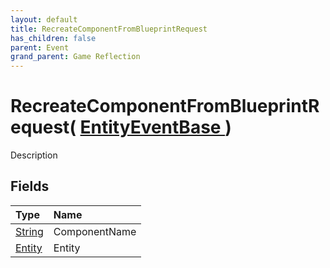 ```yaml
---
layout: default
title: RecreateComponentFromBlueprintRequest
has_children: false
parent: Event
grand_parent: Game Reflection
---
```

# RecreateComponentFromBlueprintRequest( [ EntityEventBase ](/docs/game-reflection/events/entity_event_base) )
Description 

## Fields

| Type | Name |
|:-------------|:--------------|
| [String](/docs/game-reflection/components/string) | ComponentName |
| [Entity](/docs/game-reflection/classes/entity) | Entity |

